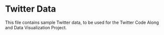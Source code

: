# Twitter Data

This file contains sample Twitter data, to be used for the Twitter Code Along and Data Visualization Project.
